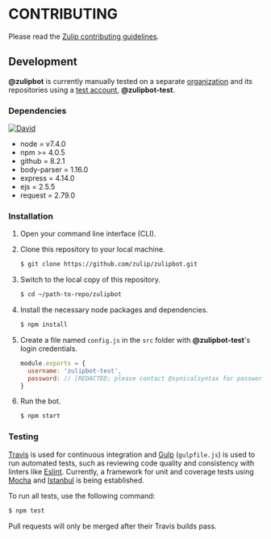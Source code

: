 # CONTRIBUTING

Please read the [Zulip contributing guidelines](http://zulip.readthedocs.io/en/latest/readme-symlink.html).

## Development

**@zulipbot** is currently manually tested on a
separate [organization](https://github.com/zulipbot-testing) and its
repositories using a [test account](https://github.com/zulipbot-test),
**@zulipbot-test**.

### Dependencies

[![David](https://img.shields.io/david/zulip/zulipbot.svg)](https://david-dm.org/zulip/zulipbot)

* node = v7.4.0
* npm >= 4.0.5
* github = 8.2.1
* body-parser = 1.16.0
* express = 4.14.0
* ejs = 2.5.5
* request = 2.79.0

### Installation

1. Open your command line interface (CLI).
2. Clone this repository to your local machine.

    ```sh
    $ git clone https://github.com/zulip/zulipbot.git
    ```

3. Switch to the local copy of this repository.

    ```sh
    $ cd ~/path-to-repo/zulipbot
    ```

4. Install the necessary node packages and dependencies.

    ```sh
    $ npm install
    ```

5. Create a file named `config.js` in the `src` folder with
**@zulipbot-test**'s login credentials.

    ```js
    module.exports = {
      username: 'zulipbot-test',
      password: // [REDACTED; please contact @synicalsyntax for password]
    }
    ```

6. Run the bot.

    ```sh
    $ npm start
    ```

### Testing

[Travis](https://travis-ci.org/) is used for continuous integration and
[Gulp](http://gulpjs.com) (`gulpfile.js`) is used to run automated tests, such
as reviewing code quality and consistency with linters like
[Eslint](http://eslint.org). Currently, a framework for unit and coverage tests
using [Mocha](https://mochajs.org) and
[Istanbul](https://github.com/gotwarlost/istanbul) is being established.

To run all tests, use the following command:

```sh
$ npm test
```

Pull requests will only be merged after their Travis builds pass.
